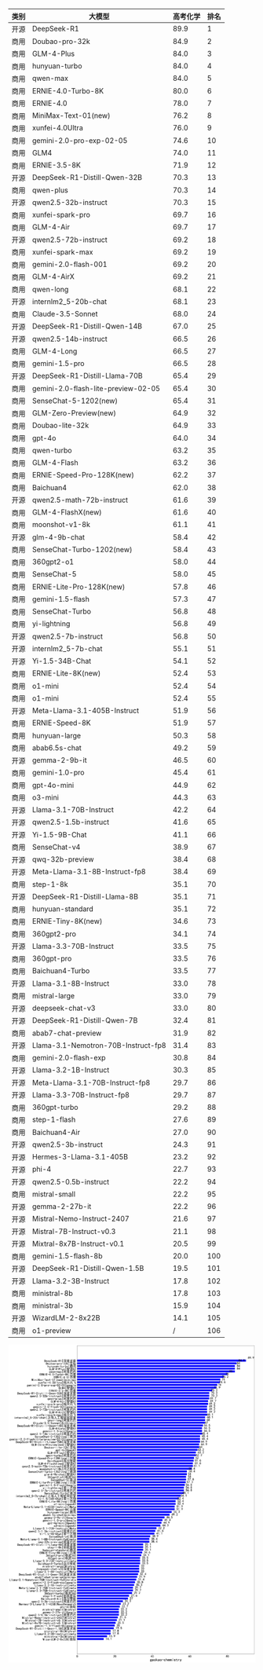 
| 类别 | 大模型                         | 高考化学 | 排名 |
|-----|------------------------------|---------|----|
|开源|DeepSeek-R1|89.9|1|
|商用|Doubao-pro-32k|84.9|2|
|商用|GLM-4-Plus|84.0|3|
|商用|hunyuan-turbo|84.0|4|
|商用|qwen-max|84.0|5|
|商用|ERNIE-4.0-Turbo-8K|80.0|6|
|商用|ERNIE-4.0|78.0|7|
|商用|MiniMax-Text-01(new)|76.2|8|
|商用|xunfei-4.0Ultra|76.0|9|
|商用|gemini-2.0-pro-exp-02-05|74.6|10|
|商用|GLM4|74.0|11|
|商用|ERNIE-3.5-8K|71.9|12|
|开源|DeepSeek-R1-Distill-Qwen-32B|70.3|13|
|商用|qwen-plus|70.3|14|
|开源|qwen2.5-32b-instruct|70.3|15|
|商用|xunfei-spark-pro|69.7|16|
|商用|GLM-4-Air|69.7|17|
|开源|qwen2.5-72b-instruct|69.2|18|
|商用|xunfei-spark-max|69.2|19|
|商用|gemini-2.0-flash-001|69.2|20|
|商用|GLM-4-AirX|69.2|21|
|商用|qwen-long|68.1|22|
|开源|internlm2_5-20b-chat|68.1|23|
|商用|Claude-3.5-Sonnet|68.0|24|
|开源|DeepSeek-R1-Distill-Qwen-14B|67.0|25|
|开源|qwen2.5-14b-instruct|66.5|26|
|商用|GLM-4-Long|66.5|27|
|商用|gemini-1.5-pro|66.5|28|
|开源|DeepSeek-R1-Distill-Llama-70B|65.4|29|
|商用|gemini-2.0-flash-lite-preview-02-05|65.4|30|
|商用|SenseChat-5-1202(new)|65.4|31|
|商用|GLM-Zero-Preview(new)|64.9|32|
|商用|Doubao-lite-32k|64.9|33|
|商用|gpt-4o|64.0|34|
|商用|qwen-turbo|63.2|35|
|商用|GLM-4-Flash|63.2|36|
|商用|ERNIE-Speed-Pro-128K(new)|62.2|37|
|商用|Baichuan4|62.0|38|
|开源|qwen2.5-math-72b-instruct|61.6|39|
|商用|GLM-4-FlashX(new)|61.6|40|
|商用|moonshot-v1-8k|61.1|41|
|开源|glm-4-9b-chat|58.4|42|
|商用|SenseChat-Turbo-1202(new)|58.4|43|
|商用|360gpt2-o1|58.0|44|
|商用|SenseChat-5|58.0|45|
|商用|ERNIE-Lite-Pro-128K(new)|57.8|46|
|商用|gemini-1.5-flash|57.3|47|
|商用|SenseChat-Turbo|56.8|48|
|商用|yi-lightning|56.8|49|
|开源|qwen2.5-7b-instruct|56.8|50|
|开源|internlm2_5-7b-chat|55.1|51|
|开源|Yi-1.5-34B-Chat|54.1|52|
|商用|ERNIE-Lite-8K(new)|52.4|53|
|商用|o1-mini|52.4|54|
|商用|o1-mini|52.4|55|
|开源|Meta-Llama-3.1-405B-Instruct|51.9|56|
|商用|ERNIE-Speed-8K|51.9|57|
|商用|hunyuan-large|50.3|58|
|商用|abab6.5s-chat|49.2|59|
|开源|gemma-2-9b-it|46.5|60|
|商用|gemini-1.0-pro|45.4|61|
|商用|gpt-4o-mini|44.9|62|
|商用|o3-mini|44.3|63|
|开源|Llama-3.1-70B-Instruct|42.2|64|
|开源|qwen2.5-1.5b-instruct|41.6|65|
|开源|Yi-1.5-9B-Chat|41.1|66|
|商用|SenseChat-v4|38.9|67|
|开源|qwq-32b-preview|38.4|68|
|开源|Meta-Llama-3.1-8B-Instruct-fp8|38.4|69|
|商用|step-1-8k|35.1|70|
|开源|DeepSeek-R1-Distill-Llama-8B|35.1|71|
|商用|hunyuan-standard|35.1|72|
|商用|ERNIE-Tiny-8K(new)|34.6|73|
|商用|360gpt2-pro|34.1|74|
|开源|Llama-3.3-70B-Instruct|33.5|75|
|商用|360gpt-pro|33.5|76|
|商用|Baichuan4-Turbo|33.5|77|
|开源|Llama-3.1-8B-Instruct|33.0|78|
|商用|mistral-large|33.0|79|
|开源|deepseek-chat-v3|33.0|80|
|开源|DeepSeek-R1-Distill-Qwen-7B|32.4|81|
|商用|abab7-chat-preview|31.9|82|
|开源|Llama-3.1-Nemotron-70B-Instruct-fp8|31.4|83|
|商用|gemini-2.0-flash-exp|30.8|84|
|开源|Llama-3.2-1B-Instruct|30.3|85|
|开源|Meta-Llama-3.1-70B-Instruct-fp8|29.7|86|
|开源|Llama-3.3-70B-Instruct-fp8|29.7|87|
|商用|360gpt-turbo|29.2|88|
|商用|step-1-flash|27.6|89|
|商用|Baichuan4-Air|27.0|90|
|开源|qwen2.5-3b-instruct|24.3|91|
|开源|Hermes-3-Llama-3.1-405B|23.2|92|
|开源|phi-4|22.7|93|
|开源|qwen2.5-0.5b-instruct|22.2|94|
|商用|mistral-small|22.2|95|
|开源|gemma-2-27b-it|22.2|96|
|开源|Mistral-Nemo-Instruct-2407|21.6|97|
|开源|Mistral-7B-Instruct-v0.3|21.1|98|
|开源|Mixtral-8x7B-Instruct-v0.1|20.5|99|
|商用|gemini-1.5-flash-8b|20.0|100|
|开源|DeepSeek-R1-Distill-Qwen-1.5B|19.5|101|
|开源|Llama-3.2-3B-Instruct|17.8|102|
|商用|ministral-8b|17.8|103|
|商用|ministral-3b|15.9|104|
|开源|WizardLM-2-8x22B|14.1|105|
|商用|o1-preview|/|106|


![lin](../pic/gaokao-chemistry.png)
